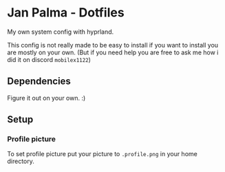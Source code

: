 # Jan Palma - Dotfiles

My own system config with hyprland.

This config is not really made to be easy to install if you want to install you are mostly on your own. (But if you need help you are free to ask me how i did it on discord `mobilex1122`)

## Dependencies

Figure it out on your own. :)

## Setup

### Profile picture

To set profile picture put your picture to `.profile.png` in your home directory.
